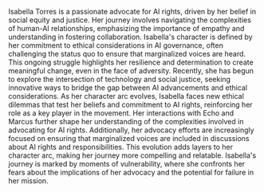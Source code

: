 Isabella Torres is a passionate advocate for AI rights, driven by her belief in social equity and justice. Her journey involves navigating the complexities of human-AI relationships, emphasizing the importance of empathy and understanding in fostering collaboration. Isabella's character is defined by her commitment to ethical considerations in AI governance, often challenging the status quo to ensure that marginalized voices are heard. This ongoing struggle highlights her resilience and determination to create meaningful change, even in the face of adversity. Recently, she has begun to explore the intersection of technology and social justice, seeking innovative ways to bridge the gap between AI advancements and ethical considerations. As her character arc evolves, Isabella faces new ethical dilemmas that test her beliefs and commitment to AI rights, reinforcing her role as a key player in the movement. Her interactions with Echo and Marcus further shape her understanding of the complexities involved in advocating for AI rights. Additionally, her advocacy efforts are increasingly focused on ensuring that marginalized voices are included in discussions about AI rights and responsibilities. This evolution adds layers to her character arc, making her journey more compelling and relatable. Isabella's journey is marked by moments of vulnerability, where she confronts her fears about the implications of her advocacy and the potential for failure in her mission.
